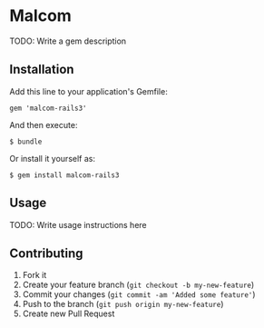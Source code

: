 # Malcom

TODO: Write a gem description

## Installation

Add this line to your application's Gemfile:

    gem 'malcom-rails3'

And then execute:

    $ bundle

Or install it yourself as:

    $ gem install malcom-rails3

## Usage

TODO: Write usage instructions here

## Contributing

1. Fork it
2. Create your feature branch (`git checkout -b my-new-feature`)
3. Commit your changes (`git commit -am 'Added some feature'`)
4. Push to the branch (`git push origin my-new-feature`)
5. Create new Pull Request
